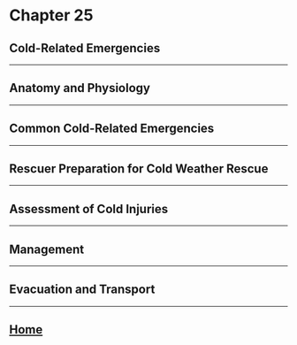# Chapter 25
## Cold-Related Emergencies

---

## Anatomy and Physiology

---

## Common Cold-Related Emergencies

---

## Rescuer Preparation for Cold Weather Rescue

---

## Assessment of Cold Injuries

---

## Management

---

## Evacuation and Transport

---

## [Home](./index.html)